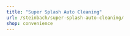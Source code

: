 ```yaml
---
title: "Super Splash Auto Cleaning"
url: /steinbach/super-splash-auto-cleaning/
shop: convenience
---
```


